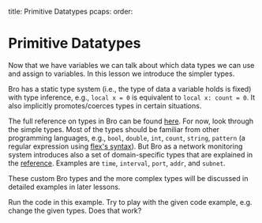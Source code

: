 title: Primitive Datatypes
pcaps: 
order:

Primitive Datatypes
===================

Now that we have variables we can talk about which data types we can use and assign to variables.
In this lesson we introduce the simpler types.

Bro has a static type system (i.e., the type of data a variable holds is
fixed) with type inference, e.g., `local x = 0` is equivalent to
`local x: count = 0`. It also implicitly promotes/coerces types in
certain situations.

The full reference on types in Bro can be found [here](https://www.bro.org/sphinx/script-reference/types.html).
For now, look through the simple types. Most of the types should be familiar from other programming languages,
e.g., `bool`, `double`, `int`, `count`, `string`, `pattern` (a regular expression using [flex's syntax](http://flex.sourceforge.net/manual/Patterns.html)).
But Bro as a network monitoring system introduces also a set of domain-specific types that are explained 
in the [reference](https://www.bro.org/sphinx/script-reference/types.html).
Examples are `time`, `interval`, `port`, `addr`, and `subnet`.

These custom Bro types and the more complex types will be discussed in detailed examples in later lessons. 

Run the code in this example. Try to play with the given code example,
e.g. change the given types. Does that work?



